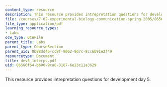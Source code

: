 ```yaml
---
content_type: resource
description: This resource provides intrepretation questions for development day 5.
file: /courses/7-02-experimental-biology-communication-spring-2005/86566f64bb009ca831876e23c11a3629_dev5_interps.pdf
file_type: application/pdf
learning_resource_types:
- Labs
ocw_type: OCWFile
parent_title: Labs
parent_type: CourseSection
parent_uid: 8b88dd46-cc8f-9062-9d7c-8cc6b91e2f49
resourcetype: Document
title: dev5_interps.pdf
uid: 86566f64-bb00-9ca8-3187-6e23c11a3629
---
```

This resource provides intrepretation questions for development day 5.

